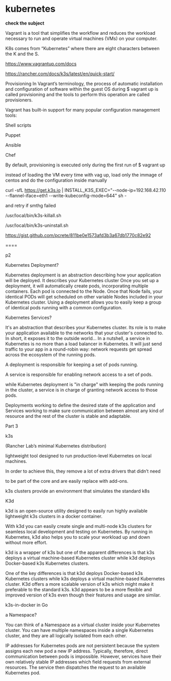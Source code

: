 # kubernetes

**check the subject**

Vagrant is a tool that simplifies the workflow and reduces the workload necessary to run and operate virtual machines (VMs) on your computer. 

K8s comes from “Kubernetes” where there are eight characters between the K and the S. 

https://www.vagrantup.com/docs

https://rancher.com/docs/k3s/latest/en/quick-start/

Provisioning
In Vagrant’s terminology, the process of automatic installation and configuration of software within the guest OS during $ vagrant up is called provisioning and the tools to perform this operation are called provisioners.

Vagrant has built-in support for many popular configuration management tools:

Shell scripts

Puppet

Ansible

Chef

By default, provisioning is executed only during the first run of $ vagrant up


instead of loading the VM every time with vag up, load only the immage of centos and do the configuration inside manually

curl -sfL https://get.k3s.io | INSTALL_K3S_EXEC="--node-ip=192.168.42.110 --flannel-iface=eth1 --write-kubeconfig-mode=644" sh -

and retry if smthg failed

/usr/local/bin/k3s-killall.sh

/usr/local/bin/k3s-uninstall.sh


https://gist.github.com/pcrete/811be0e1573afd3b3a67db1770c82e92

====

p2


Kubernetes Deployment?

   Kubernetes deployment is an abstraction describing how your application will be deployed.
    It describes your Kubernetes cluster
    Once you set up a deployment, it will automatically create pods, incorporating multiple containers. Each pod is connected to the Node. Once that Node fails, your identical PODs will get scheduled on other variable Nodes included in your Kubernetes cluster.
    Using a deployment allows you to easily keep a group of identical pods running with a common configuration.

Kubernetes Services? 

   It's an abstraction that describes your Kubernetes cluster. 
    Its role is to make your application available to the networks that your cluster's connected to. In short, it exposes it to the outside world...
    In a nutshell, a service in Kubernetes is no more than a load balancer in Kubernetes. It will just send traffic to your app in a round-robin way: network requests get spread across the ecosystem of the running pods.

A deployment is responsible for keeping a set of pods running.

A service is responsible for enabling network access to a set of pods. 

while Kubernetes deployment is "in charge" with keeping the pods running in the cluster, a service is in charge of granting network access to those pods.

Deployments working to define the desired state of the application and Services working to make sure communication between almost any kind of resource and the rest of the cluster is stable and adaptable. 


Part 3

k3s

(Rancher Lab’s minimal Kubernetes distribution) 

lightweight tool designed to run production-level Kubernetes on local machines. 

In order to achieve this, they remove a lot of extra drivers that didn’t need 

to be part of the core and are easily replace with add-ons.

k3s clusters provide an environment that simulates the standard k8s

K3d

k3d is an open-source utility designed to easily run highly available lightweight k3s clusters in a docker container.

With k3d you can easily create single and multi-node k3s clusters for seamless local development and testing on Kubernetes.
By running in Kubernetes, k3d also helps you to scale your workload up and down without more effort.

k3d is a wrapper of k3s but one of the apparent differences is that k3s deploys a virtual machine-based 
Kubernetes cluster while k3d deploys Docker-based k3s Kubernetes clusters.


One of the key differences is that k3d deploys Docker-based k3s Kubernetes clusters while k3s deploys a virtual machine-based Kubernetes cluster.
K3d offers a more scalable version of k3s which might make it preferable to the standard k3s.
k3d appears to be a more flexible and improved version of k3s even though their features and usage are similar.


k3s-in-docker in Go


a Namespace?

You can think of a Namespace as a virtual cluster inside your Kubernetes cluster.
 You can have multiple namespaces inside a single Kubernetes cluster, and they are all logically isolated from each other.



IP addresses for Kubernetes pods are not persistent because the system assigns each new pod a new IP address.
 Typically, therefore, direct communication between pods is impossible.
  However, services have their own relatively stable IP addresses which field requests from external resources. 
  The service then dispatches the request to an available Kubernetes pod.



